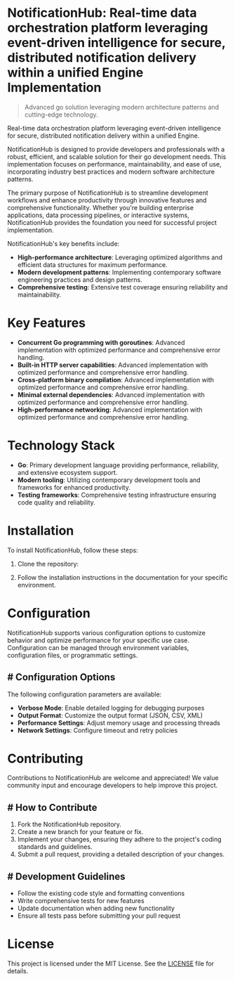 <!-- fallback_NotificationHub_20251028214725_20481 -->

# NotificationHub: Real-time data orchestration platform leveraging event-driven intelligence for secure, distributed notification delivery within a unified Engine Implementation
> Advanced go solution leveraging modern architecture patterns and cutting-edge technology.

Real-time data orchestration platform leveraging event-driven intelligence for secure, distributed notification delivery within a unified Engine.

NotificationHub is designed to provide developers and professionals with a robust, efficient, and scalable solution for their go development needs. This implementation focuses on performance, maintainability, and ease of use, incorporating industry best practices and modern software architecture patterns.

The primary purpose of NotificationHub is to streamline development workflows and enhance productivity through innovative features and comprehensive functionality. Whether you're building enterprise applications, data processing pipelines, or interactive systems, NotificationHub provides the foundation you need for successful project implementation.

NotificationHub's key benefits include:

* **High-performance architecture**: Leveraging optimized algorithms and efficient data structures for maximum performance.
* **Modern development patterns**: Implementing contemporary software engineering practices and design patterns.
* **Comprehensive testing**: Extensive test coverage ensuring reliability and maintainability.

# Key Features

* **Concurrent Go programming with goroutines**: Advanced implementation with optimized performance and comprehensive error handling.
* **Built-in HTTP server capabilities**: Advanced implementation with optimized performance and comprehensive error handling.
* **Cross-platform binary compilation**: Advanced implementation with optimized performance and comprehensive error handling.
* **Minimal external dependencies**: Advanced implementation with optimized performance and comprehensive error handling.
* **High-performance networking**: Advanced implementation with optimized performance and comprehensive error handling.

# Technology Stack

* **Go**: Primary development language providing performance, reliability, and extensive ecosystem support.
* **Modern tooling**: Utilizing contemporary development tools and frameworks for enhanced productivity.
* **Testing frameworks**: Comprehensive testing infrastructure ensuring code quality and reliability.

# Installation

To install NotificationHub, follow these steps:

1. Clone the repository:


2. Follow the installation instructions in the documentation for your specific environment.

# Configuration

NotificationHub supports various configuration options to customize behavior and optimize performance for your specific use case. Configuration can be managed through environment variables, configuration files, or programmatic settings.

## # Configuration Options

The following configuration parameters are available:

* **Verbose Mode**: Enable detailed logging for debugging purposes
* **Output Format**: Customize the output format (JSON, CSV, XML)
* **Performance Settings**: Adjust memory usage and processing threads
* **Network Settings**: Configure timeout and retry policies

# Contributing

Contributions to NotificationHub are welcome and appreciated! We value community input and encourage developers to help improve this project.

## # How to Contribute

1. Fork the NotificationHub repository.
2. Create a new branch for your feature or fix.
3. Implement your changes, ensuring they adhere to the project's coding standards and guidelines.
4. Submit a pull request, providing a detailed description of your changes.

## # Development Guidelines

* Follow the existing code style and formatting conventions
* Write comprehensive tests for new features
* Update documentation when adding new functionality
* Ensure all tests pass before submitting your pull request

# License

This project is licensed under the MIT License. See the [LICENSE](https://github.com/pethmm/NotificationHub/blob/main/LICENSE) file for details.
